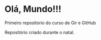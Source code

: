 # Olá, Mundo!!!
 Primeiro repositorio do curso de Gir e GitHub


Repositório criado durante o natal.
